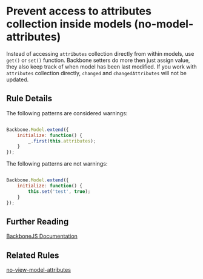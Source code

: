 # Prevent access to attributes collection inside models (no-model-attributes)

Instead of accessing `attributes` collection directly from within models, use `get()` or `set()` function. Backbone setters do more then just assign value, they also keep track of when model has been last modified. If you work with `attributes` collection directly, `changed` and `changedAttributes` will not be updated.


## Rule Details

The following patterns are considered warnings:

```js

Backbone.Model.extend({
    initialize: function() {
        _.first(this.attributes);
    }
});

```

The following patterns are not warnings:

```js

Backbone.Model.extend({
    initialize: function() {
        this.set('test', true);
    }
});

```

## Further Reading

[BackboneJS Documentation](http://backbonejs.org/#Model-get)

## Related Rules

[no-view-model-attributes](no-view-model-attributes.md)